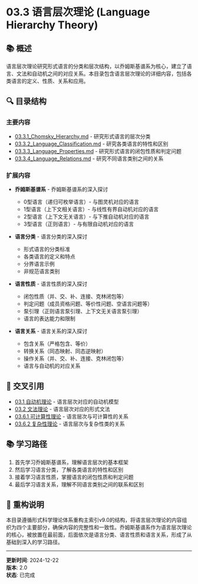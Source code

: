 # 03.3 语言层次理论 (Language Hierarchy Theory)

## 📚 概述

语言层次理论研究形式语言的分类和层次结构，以乔姆斯基谱系为核心，建立了语言、文法和自动机之间的对应关系。本目录包含语言层次理论的详细内容，包括各类语言的定义、性质、关系和应用。

## 🔍 目录结构

### 主要内容

- [03.3.1_Chomsky_Hierarchy.md](./03.3.1_Chomsky_Hierarchy.md) - 研究形式语言的层次分类
- [03.3.2_Language_Classification.md](./03.3.2_Language_Classification.md) - 研究各类语言的特性和区别
- [03.3.3_Language_Properties.md](./03.3.3_Language_Properties.md) - 研究形式语言的闭包性质和判定问题
- [03.3.4_Language_Relations.md](./03.3.4_Language_Relations.md) - 研究不同语言类别之间的关系

### 扩展内容

- **乔姆斯基谱系** - 乔姆斯基谱系的深入探讨
  - 0型语言（递归可枚举语言）- 与图灵机对应的语言
  - 1型语言（上下文相关语言）- 与线性有界自动机对应的语言
  - 2型语言（上下文无关语言）- 与下推自动机对应的语言
  - 3型语言（正则语言）- 与有限自动机对应的语言
  
- **语言分类** - 语言分类的深入探讨
  - 形式语言的分类标准
  - 各类语言的定义和特点
  - 分界语言示例
  - 非规范语言类别
  
- **语言性质** - 语言性质的深入探讨
  - 闭包性质（并、交、补、连接、克林闭包等）
  - 判定问题（成员资格问题、等价性问题、空语言问题等）
  - 泵引理（正则语言泵引理、上下文无关语言泵引理）
  - 语言的表达能力和限制
  
- **语言关系** - 语言关系的深入探讨
  - 包含关系（严格包含、等价）
  - 转换关系（同态映射、同态逆映射）
  - 操作关系（并、交、补、连接、克林闭包等）
  - 语言与自动机的对应关系

## 🔗 交叉引用

- [03.1 自动机理论](../03.1_Automata_Theory/README.md) - 语言层次对应的自动机模型
- [03.2 文法理论](../03.2_Formal_Grammars/README.md) - 语言层次对应的形式文法
- [03.6.1 可计算性理论](../03.6_Computation_Theory/03.6.1_Computability_Theory.md) - 语言层次与可计算性的关系
- [03.6.2 复杂性理论](../03.6_Computation_Theory/03.6.2_Complexity_Theory.md) - 语言层次与复杂性类的关系

## 📚 学习路径

1. 首先学习乔姆斯基谱系，理解语言层次的基本框架
2. 然后学习语言分类，了解各类语言的特性和区别
3. 接着学习语言性质，掌握语言的闭包性质和判定问题
4. 最后学习语言关系，理解不同语言类别之间的联系和区别

## 📝 重构说明

本目录遵循形式科学理论体系重构主索引v9.0的结构，将语言层次理论的内容组织为四个主要部分，确保内容的完整性和一致性。乔姆斯基谱系作为语言层次理论的核心，被放置在最前面，后面依次是语言分类、语言性质和语言关系，形成了从基础到深入的学习路径。

---

**更新时间**: 2024-12-22  
**版本**: 2.0  
**状态**: 已完成
